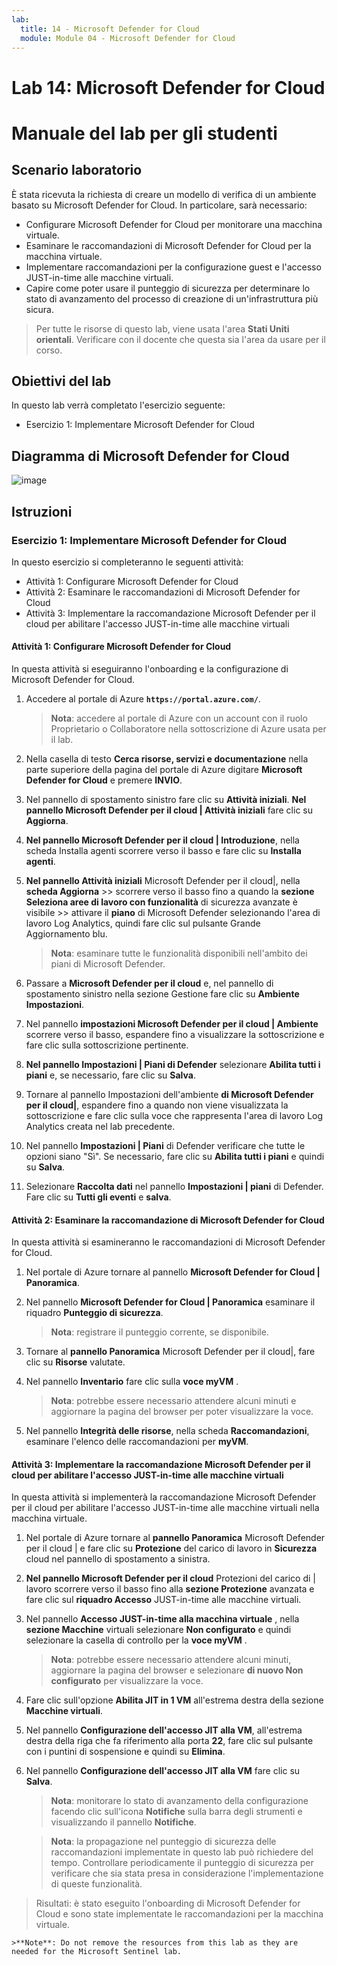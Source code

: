 ```yaml
---
lab:
  title: 14 - Microsoft Defender for Cloud
  module: Module 04 - Microsoft Defender for Cloud
---
```


# Lab 14: Microsoft Defender for Cloud
# Manuale del lab per gli studenti

## Scenario laboratorio

È stata ricevuta la richiesta di creare un modello di verifica di un ambiente basato su Microsoft Defender for Cloud. In particolare, sarà necessario:

- Configurare Microsoft Defender for Cloud per monitorare una macchina virtuale.
- Esaminare le raccomandazioni di Microsoft Defender for Cloud per la macchina virtuale.
- Implementare raccomandazioni per la configurazione guest e l'accesso JUST-in-time alle macchine virtuali. 
- Capire come poter usare il punteggio di sicurezza per determinare lo stato di avanzamento del processo di creazione di un'infrastruttura più sicura.

> Per tutte le risorse di questo lab, viene usata l'area **Stati Uniti orientali**. Verificare con il docente che questa sia l'area da usare per il corso. 

## Obiettivi del lab

In questo lab verrà completato l'esercizio seguente:

- Esercizio 1: Implementare Microsoft Defender for Cloud

## Diagramma di Microsoft Defender for Cloud

![image](https://github.com/MicrosoftLearning/AZ500-AzureSecurityTechnologies/assets/91347931/c31055cc-de95-41f6-adef-f09d756a68eb)

## Istruzioni

### Esercizio 1: Implementare Microsoft Defender for Cloud

In questo esercizio si completeranno le seguenti attività:

- Attività 1: Configurare Microsoft Defender for Cloud
- Attività 2: Esaminare le raccomandazioni di Microsoft Defender for Cloud
- Attività 3: Implementare la raccomandazione Microsoft Defender per il cloud per abilitare l'accesso JUST-in-time alle macchine virtuali

#### Attività 1: Configurare Microsoft Defender for Cloud

In questa attività si eseguiranno l'onboarding e la configurazione di Microsoft Defender for Cloud.

1. Accedere al portale di Azure **`https://portal.azure.com/`**.

    >**Nota**: accedere al portale di Azure con un account con il ruolo Proprietario o Collaboratore nella sottoscrizione di Azure usata per il lab.

2. Nella casella di testo **Cerca risorse, servizi e documentazione** nella parte superiore della pagina del portale di Azure digitare **Microsoft Defender for Cloud** e premere **INVIO**.

3. Nel pannello di spostamento sinistro fare clic su **Attività iniziali**. **Nel pannello Microsoft Defender per il cloud \| Attività iniziali** fare clic su **Aggiorna**.
     
4. **Nel pannello Microsoft Defender per il cloud \| Introduzione**, nella scheda Installa agenti scorrere verso il basso e fare clic su **Installa agenti**. 

5. **Nel pannello Attività iniziali** Microsoft Defender per il cloud\|, nella **scheda Aggiorna** >> scorrere verso il basso fino a quando la **sezione Seleziona aree di lavoro con funzionalità** di sicurezza avanzate è visibile >> attivare il **piano** di Microsoft Defender selezionando l'area di lavoro Log Analytics, quindi fare clic sul pulsante Grande Aggiornamento blu.  

    >**Nota**: esaminare tutte le funzionalità disponibili nell'ambito dei piani di Microsoft Defender. 

6. Passare a **Microsoft Defender per il cloud** e, nel pannello di spostamento sinistro nella sezione Gestione fare clic su **Ambiente Impostazioni**.

7. Nel pannello **impostazioni Microsoft Defender per il cloud \| Ambiente** scorrere verso il basso, espandere fino a visualizzare la sottoscrizione e fare clic sulla sottoscrizione pertinente. 

8. **Nel pannello Impostazioni \| Piani di Defender** selezionare **Abilita tutti i piani** e, se necessario, fare clic su **Salva**.

9. Tornare al pannello Impostazioni dell'ambiente **di Microsoft Defender per il cloud\|**, espandere fino a quando non viene visualizzata la sottoscrizione e fare clic sulla voce che rappresenta l'area di lavoro Log Analytics creata nel lab precedente.

10. Nel pannello **Impostazioni \| Piani** di Defender verificare che tutte le opzioni siano "Sì". Se necessario, fare clic su **Abilita tutti i piani** e quindi su **Salva**.

11. Selezionare **Raccolta dati** nel pannello **Impostazioni \| piani** di Defender. Fare clic su **Tutti gli eventi** e **salva**.

#### Attività 2: Esaminare la raccomandazione di Microsoft Defender for Cloud

In questa attività si esamineranno le raccomandazioni di Microsoft Defender for Cloud. 

1. Nel portale di Azure tornare al pannello **Microsoft Defender for Cloud \| Panoramica**. 

2. Nel pannello **Microsoft Defender for Cloud \| Panoramica** esaminare il riquadro **Punteggio di sicurezza**.

    >**Nota**: registrare il punteggio corrente, se disponibile.

3. Tornare al **pannello Panoramica** Microsoft Defender per il cloud\|, fare clic su **Risorse** valutate.

4. Nel pannello **Inventario** fare clic sulla **voce myVM** .

    >**Nota**: potrebbe essere necessario attendere alcuni minuti e aggiornare la pagina del browser per poter visualizzare la voce.
    
5. Nel pannello **Integrità delle risorse**, nella scheda **Raccomandazioni**, esaminare l'elenco delle raccomandazioni per **myVM**.

#### Attività 3: Implementare la raccomandazione Microsoft Defender per il cloud per abilitare l'accesso JUST-in-time alle macchine virtuali

In questa attività si implementerà la raccomandazione Microsoft Defender per il cloud per abilitare l'accesso JUST-in-time alle macchine virtuali nella macchina virtuale. 

1. Nel portale di Azure tornare al **pannello Panoramica** Microsoft Defender per il cloud \| e fare clic su **Protezione** del carico di lavoro in **Sicurezza** cloud nel pannello di spostamento a sinistra.

2. **Nel pannello Microsoft Defender per il cloud** Protezioni del carico di \| lavoro scorrere verso il basso fino alla **sezione Protezione** avanzata e fare clic sul **riquadro Accesso** JUST-in-time alle macchine virtuali.

3. Nel pannello **Accesso JUST-in-time alla macchina virtuale** , nella **sezione Macchine** virtuali selezionare **Non configurato** e quindi selezionare la casella di controllo per la **voce myVM** .

    >**Nota**: potrebbe essere necessario attendere alcuni minuti, aggiornare la pagina del browser e selezionare **di nuovo Non configurato** per visualizzare la voce.

4. Fare clic sull'opzione **Abilita JIT in 1 VM** all'estrema destra della sezione **Macchine virtuali**.

5. Nel pannello **Configurazione dell'accesso JIT alla VM**, all'estrema destra della riga che fa riferimento alla porta **22**, fare clic sul pulsante con i puntini di sospensione e quindi su **Elimina**.

6. Nel pannello **Configurazione dell'accesso JIT alla VM** fare clic su **Salva**.

    >**Nota**: monitorare lo stato di avanzamento della configurazione facendo clic sull'icona **Notifiche** sulla barra degli strumenti e visualizzando il pannello **Notifiche**. 

    >**Nota**: la propagazione nel punteggio di sicurezza delle raccomandazioni implementate in questo lab può richiedere del tempo. Controllare periodicamente il punteggio di sicurezza per verificare che sia stata presa in considerazione l'implementazione di queste funzionalità. 

> Risultati: è stato eseguito l'onboarding di Microsoft Defender for Cloud e sono state implementate le raccomandazioni per la macchina virtuale. 

    >**Note**: Do not remove the resources from this lab as they are needed for the Microsoft Sentinel lab.
